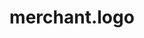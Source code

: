 ---
layout: ResourceOverview
title: merchant.logo
description: Overview
schema: merchant.logo
api: merchant
---